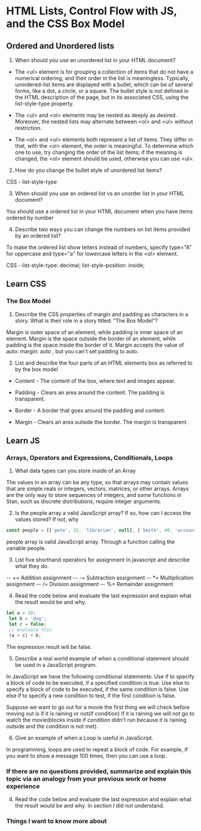 # HTML Lists, Control Flow with JS, and the CSS Box Model

## Ordered and Unordered lists

1. When should you use an unordered list in your HTML document?

* The \<ul> element is for grouping a collection of items that do not have a numerical ordering, and their order in the list is meaningless. Typically, unordered-list items are displayed with a bullet, which can be of several forms, like a dot, a circle, or a square. The bullet style is not defined in the HTML description of the page, but in its associated CSS, using the list-style-type property.

* The \<ul> and \<ol> elements may be nested as deeply as desired. Moreover, the nested lists may alternate between \<ol> and \<ul> without restriction.

* The \<ol> and \<ul> elements both represent a list of items. They differ in that, with the \<ol> element, the order is meaningful. To determine which one to use, try changing the order of the list items; if the meaning is changed, the \<ol> element should be used, otherwise you can use \<ul>.

2. How do you change the bullet style of unordered list items?

CSS - list-style-type

3. When should you use an ordered list vs an unorder list in your HTML document?

You should use a ordered list in your HTML document when you have items ordered by number

4. Describe two ways you can change the numbers on list items provided by an ordered list?

To make the ordered list show letters instead of numbers, specify type="A" for uppercase and type="a" for lowercase letters in the \<ol> element.

CSS - list-style-type: decimal;
    list-style-position: inside;

## Learn CSS

### The Box Model

1. Describe the CSS properties of margin and padding as characters in a story. What is their role in a story titled: “The Box Model”?

Margin is outer space of an element, while padding is inner space
  of an element. Margin is the space outside the border of an
  element, while padding is the space inside the border of it.
  Margin accepts the value of auto: margin: auto , but you can't
  set padding to auto.

2. List and describe the four parts of an HTML elements box as referred to by the box model

* Content - The content of the box, where text and images appear.

* Padding - Clears an area around the content. The padding is transparent.

* Border - A border that goes around the padding and content.

* Margin - Clears an area outside the border. The margin is transparent.

## Learn JS

### Arrays, Operators and Expressions, Conditionals, Loops

1. What data types can you store inside of an Array

The values in an array can be any type, so that arrays may contain values that are simple reals or integers, vectors, matrices, or other arrays. Arrays are the only way to store sequences of integers, and some functions in Stan, such as discrete distributions, require integer arguments.

2. Is the people array a valid JavaScript array? If so, how can I access the values stored? If not, why

```js
const people = [['pete', 32, 'librarian', null], ['Smith', 40, 'accountant', 'fishing:hiking:rock_climbing'], ['bill', null, 'artist', null]];
```
people array is valid JavaScript array. Through a function calling the variable people.

3. List five shorthand operators for assignment in javascript and describe what they do.

--  += Addition assignment
--  -= Subtraction assignment
--  *= Multiplication assignment
--  /= Division assignment
--  %=  Remainder assignment

4. Read the code below and evaluate the last expression and explain what the result would be and why.

```js
let a = 10;
 let b = 'dog';
 let c = false;
 // evaluate this
 (a + c) + b;
```
The expression result will be false.

 5. Describe a real world example of when a conditional statement should be used in a JavaScript program.

 In JavaScript we have the following conditional statements: Use if to specify a block of code to be executed, if a specified condition is true. Use else to specify a block of code to be executed, if the same condition is false. Use else if to specify a new condition to test, if the first condition is false.

 Suppose we want to go out for a movie the first thing we will check before moving out is if it is raining or not(if condition) if it is raining we will not go to watch the movie(blocks inside if condition didn't run because it is raining outside and the condition is not met).

 6. Give an example of when a Loop is useful in JavaScript.

 In programming, loops are used to repeat a block of code. For example, if you want to show a message 100 times, then you can use a loop.

### If there are no questions provided, summarize and explain this topic via an analogy from your previous work or home experience

4. Read the code below and evaluate the last expression and explain what the result would be and why. In section I did not understand.

### Things I want to know more about
